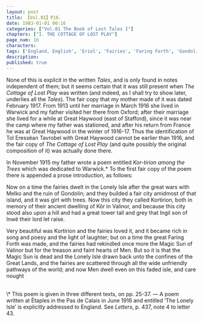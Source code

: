 ```yaml
---
layout: post
title: 【Vol.01】P16.
date: 1983-01-01 00:16
categories: ["Vol.01 The Book of Lost Tales I"]
chapters: ["I. THE COTTAGE OF LOST PLAY"]
page_num: 16
characters: 
tags: ['England, English', 'Eriol', 'Fairies', 'Faring Forth', 'Gondolin', 'Great Haywood', 'Great Lands', 'Ingil', 'Inwë', 'Kôr', 'Koromas', 'Kortirion', 'Letters of J. R. R. Tolkien', 'Kortirion among the Trees', 'Magic Sun', 'Lonely Island', 'Lonely Isle', 'The Lonely Isle']
description: 
published: true
---
```


None of this is explicit in the written <I>Tales</I>, and is only found in notes independent of them; but it seems certain that it was still present when <I>The Cottage of Lost Play</I> was written (and indeed, as I shall try to show later, underlies all the <I>Tales</I>). The fair copy that my mother made of it was dated February 1917. From 1913 until her marriage in March 1916 she lived in Warwick and my father visited her there from Oxford; after their marriage she lived for a while at Great Haywood (east of Stafford), since it was near the camp where my father was stationed, and after his return from France he was at Great Haywood in the winter of 1916-17. Thus the identification of Tol Eressëan Tavrobel with Great Haywood cannot be earlier than 1916, and the fair copy of <I>The Cottage of Lost Play</I> (and quite possibly the original composition of it) was actually done there.

In November 1915 my father wrote a poem entitled <I>Kor-tirion among the Trees</I> which was dedicated to Warwick.\* To the first fair copy of the poem there is appended a prose introduction, as follows:

Now on a time the fairies dwelt in the Lonely Isle after the great wars with Melko and the ruin of Gondolin; and they builded a fair city amidmost of that island, and it was girt with trees. Now this city they called Kortirion, both in memory of their ancient dwelling of Kôr in Valinor, and because this city stood also upon a hill and had a great tower tall and grey that Ingil son of Inwë their lord let raise.

Very beautiful was Kortirion and the fairies loved it, and it became rich in song and poesy and the light of laughter; but on a time the great Faring Forth was made, and the fairies had rekindled once more the Magic Sun of Valinor but for the treason and faint hearts of Men. But so it is that the Magic Sun is dead and the Lonely Isle drawn back unto the confines of the Great Lands, and the fairies are scattered through all the wide unfriendly pathways of the world; and now Men dwell even on this faded isle, and care nought

<br>
\* This poem is given in three different texts, on pp. 25-37. — A poem written at Étaples in the Pas de Calais in June 1916 and entitled ‘The Lonely Isle’ is explicitly addressed to England. See <I>Letters</I>, p. 437, note 4 to letter 43.

